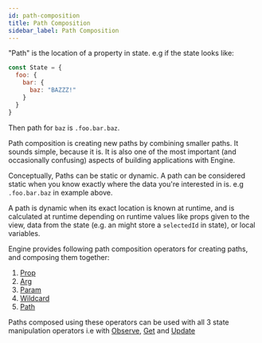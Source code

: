 ```yaml
---
id: path-composition
title: Path Composition
sidebar_label: Path Composition
---
```


"Path" is the location of a property in state. e.g if the state looks like:

```js
const State = {
  foo: {
    bar: {
      baz: "BAZZZ!"
    }
  }
}
```

Then path for `baz` is `.foo.bar.baz`.

Path composition is creating new paths by combining smaller paths. It sounds
simple, because it is. It is also one of the most important (and occasionally
confusing) aspects of building applications with Engine.

Conceptually, Paths can be static or dynamic. A path can be considered static
when you know exactly where the data you're interested in is. e.g `.foo.bar.baz`
in example above.

A path is dynamic when its exact location is known at runtime, and is calculated
at runtime depending on runtime values like props given to the view, data from
the state (e.g. an might store a `selectedId` in state), or local variables.

Engine provides following path composition operators for creating paths, and
composing them together:

1. [Prop](/docs/api/path-composers/prop)
2. [Arg](/docs/api/path-composers/arg)
3. [Param](/docs/api/path-composers/param)
4. [Wildcard](/docs/api/path-composers/wildcard)
5. [Path](/docs/api/path-composers/path)

Paths composed using these operators can be used with all 3 state manipulation
operators i.e with [Observe](/docs/api/observe), [Get](/docs/api/get) and
[Update](/docs/api/update)
